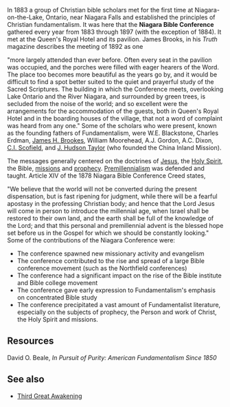 In 1883 a group of Christian bible scholars met for the first time
at Niagara-on-the-Lake, Ontario, near Niagara Falls and established
the principles of Christian fundamentalism. It was here that the
**Niagara Bible Conference** gathered every year from 1883 through
1897 (with the exception of 1884). It met at the Queen's Royal
Hotel and its pavilion. James Brooks, in his *Truth* magazine
describes the meeting of 1892 as one

"more largely attended than ever before. Often every seat in the
pavilion was occupied, and the porches were filled with eager
hearers of the Word. The place too becomes more beautiful as the
years go by, and it would be difficult to find a spot better suited
to the quiet and prayerful study of the Sacred Scriptures. The
building in which the Conference meets, overlooking Lake Ontario
and the River Niagara, and surrounded by green trees, is secluded
from the noise of the world; and so excellent were the arrangements
for the accommodation of the guests, both in Queen's Royal Hotel
and in the boarding houses of the village, that not a word of
complaint was heard from any one."
Some of the scholars who were present, known as the founding
fathers of Fundamentalism, were W.E. Blackstone, Charles Erdman,
[James H. Brookes](James_H._Brookes "James H. Brookes"), William
Moorehead, A.J. Gordon, A.C. Dixon,
[C.I. Scofield](Cyrus_I._Scofield "Cyrus I. Scofield"), and
[J. Hudson Taylor](J._Hudson_Taylor "J. Hudson Taylor") (who
founded the China Inland Mission).

The messages generally centered on the doctrines of
[Jesus](Jesus "Jesus"), the
[Holy Spirit](Holy_Spirit "Holy Spirit"), the Bible,
[missions](Missions "Missions") and
[prophecy](Prophecy "Prophecy").
[Premillennialism](Premillennialism "Premillennialism") was
defended and taught. Article XIV of the 1878 Niagara Bible
Conference Creed states,

"We believe that the world will not be converted during the present
dispensation, but is fast ripening for judgment, while there will
be a fearful apostasy in the professing Christian body; and hence
that the Lord Jesus will come in person to introduce the millennial
age, when Israel shall be restored to their own land, and the earth
shall be full of the knowledge of the Lord; and that this personal
and premillennial advent is the blessed hope set before us in the
Gospel for which we should be constantly looking."
Some of the contributions of the Niagara Conference were:

-   The conference spawned new missionary activity and evangelism
-   The conference contributed to the rise and spread of a large
    Bible conference movement (such as the Northfield conferences)
-   The conference had a significant impact on the rise of the
    Bible institute and Bible college movement
-   The conference gave early expression to Fundamentalism's
    emphasis on concentrated Bible study
-   The conference precipitated a vast amount of Fundamentalist
    literature, especially on the subjects of prophecy, the Person and
    work of Christ, the Holy Spirit and missions.

## Resources

David O. Beale,
*In Pursuit of Purity: American Fundamentalism Since 1850*

## See also

-   [Third Great Awakening](Great_awakenings "Great awakenings")



